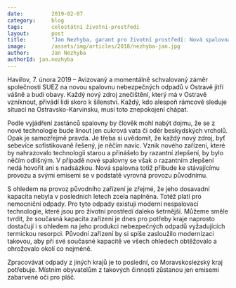 ```yaml
---
date:         2019-02-07
category:     blog
tags:         celostátní životní-prostředí
layout:       post
title:        "Jan Nezhyba, garant pro životní prostředí: Nová spalovna nebezpečných odpadů v Ostravě budí emoce"
image:        /assets/img/articles/2018/nezhyba-jan.jpg
author:       Jan Nezhyba
authorId: jan.nezhyba
---
```



Havířov, 7. února 2019 – Avizovaný a momentálně schvalovaný záměr společnosti SUEZ na novou spalovnu nebezpečných odpadů v Ostravě jitří vášně a budí obavy. Každý nový zdroj znečištění, který má v Ostravě vzniknout, přivádí lidi skoro k šílenství. Každý, kdo alespoň rámcově sleduje situaci na Ostravsko-Karvinsku, musí toto znepokojení chápat. 

Podle vyjádření zastánců spalovny by člověk mohl nabýt dojmu, že se z nové technologie bude linout jen cukrová vata či odér beskydských vrcholů. Opak je samozřejmě pravda. Je třeba si uvědomit, že každý nový zdroj, byť sebevíce sofistikovaně řešený, je něčím navíc. Vznik nového zařízení, které by nahrazovalo technologii starou a přinášelo by razantní zlepšení, by bylo něčím odlišným. V případě nové spalovny se však o razantním zlepšení nedá hovořit ani s nadsázkou. Nová spalovna totiž přibude ke stávajícímu provozu a svými emisemi se v podstatě vyrovná provozu původnímu. 

S ohledem na provoz původního zařízení je zřejmé, že jeho dosavadní kapacita nebyla v posledních letech zcela naplněna. Totéž platí pro nemocniční odpady. Pro tyto odpady existují moderní nespalovací technologie, které jsou pro životní prostředí daleko šetrnější. Můžeme směle tvrdit, že současná kapacita zařízení je dnes pro potřeby kraje naprosto dostačují i s ohledem na jeho produkci nebezpečných odpadů vyžadujících termickou resorpci. Původní zařízení by si spíše zasloužilo modernizaci takovou, aby při své současné kapacitě ve všech ohledech obtěžovalo a ohrožovalo okolí co nejméně. 

Zpracovávat odpady z jiných krajů je to poslední, co Moravskoslezský kraj potřebuje. Místním obyvatelům z takových činností zůstanou jen emisemi zabarvené oči pro pláč. 
